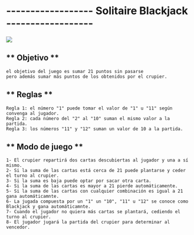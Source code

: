 # ------------------ Solitaire Blackjack ------------------

![](https://www.iide.cl/img/site/~773/386/blackjack.jpg)

## ** Objetivo **
```
el objetivo del juego es sumar 21 puntos sin pasarse
pero además sumar más puntos de los obtenidos por el crupier.
```

## ** Reglas **
```
Regla 1: el número "1" puede tomar el valor de "1" u "11" según convenga al jugador.
Regla 2: cada número del "2" al "10" suman el mismo valor a la partida.
Regla 3: los números "11" y "12" suman un valor de 10 a la partida.
```

## ** Modo de juego **
```
1- El crupier repartirá dos cartas descubiertas al jugador y una a sí mismo.
2- Si la suma de las cartas está cerca de 21 puede plantarse y ceder el turno al crupier.
3- Si la suma es baja puede optar por sacar otra carta.
4- Si la suma de las cartas es mayor a 21 pierde automáticamente.
5- Si la suma de las cartas con cualquier combinación es igual a 21 gana automáticamnte.
6- La jugada compuesta por un "1" un "10", "11" u "12" se conoce como Blackjack y gana automáticamnte.
7- Cuando el jugador no quiera más cartas se plantará, cediendo el turno al crupier.
8- El jugador jugará la partida del crupier para determinar al vencedor.
```